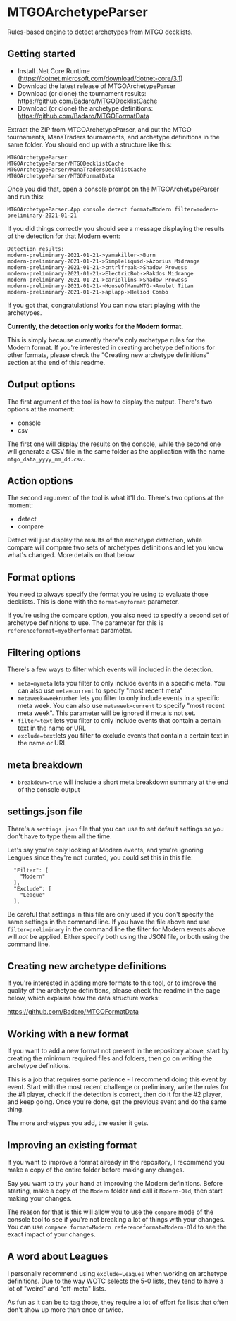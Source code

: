 # MTGOArchetypeParser

Rules-based engine to detect archetypes from MTGO decklists.

## Getting started

* Install .Net Core Runtime (https://dotnet.microsoft.com/download/dotnet-core/3.1)
* Download the latest release of MTGOArchetypeParser
* Download (or clone) the tournament results: https://github.com/Badaro/MTGODecklistCache
* Download (or clone) the archetype definitions: https://github.com/Badaro/MTGOFormatData

Extract the ZIP from MTGOArchetypeParser, and put the MTGO tournaments, ManaTraders tournaments, and archetype definitions in the same folder. You should end up with a structure like this:

```
MTGOArchetypeParser
MTGOArchetypeParser/MTGODecklistCache
MTGOArchetypeParser/ManaTradersDecklistCache
MTGOArchetypeParser/MTGOFormatData
```
Once you did that, open a console prompt on the MTGOArchetypeParser and run this:

```MTGOArchetypeParser.App console detect format=Modern filter=modern-preliminary-2021-01-21```

If you did things correctly you should see a message displaying the results of the detection for that Modern event:

```
Detection results:
modern-preliminary-2021-01-21->yamakiller->Burn
modern-preliminary-2021-01-21->Simpleliquid->Azorius Midrange
modern-preliminary-2021-01-21->cntrlfreak->Shadow Prowess
modern-preliminary-2021-01-21->ElectricBob->Rakdos Midrange
modern-preliminary-2021-01-21->cariollins->Shadow Prowess
modern-preliminary-2021-01-21->HouseOfManaMTG->Amulet Titan
modern-preliminary-2021-01-21->aplapp->Heliod Combo
```
If you got that, congratulations! You can now start playing with the archetypes.

**Currently, the detection only works for the Modern format.** 

This is simply because currently there's only archetype rules for the Modern format. If you're interested in creating archetype definitions for other formats, please check the "Creating new archetype definitions" section at the end of this readme.

## Output options

The first argument of the tool is how to display the output. There's two options at the moment:

* console
* csv

The first one will display the results on the console, while the second one will generate a CSV file in the same folder as the application with the name ```mtgo_data_yyyy_mm_dd.csv```.

## Action options

The second argument of the tool is what it'll do. There's two options at the moment:

* detect
* compare

Detect will just display the results of the archetype detection, while compare will compare two sets of archetypes definitions and let you know what's changed. More details on that below.

## Format options

You need to always specify the format you're using to evaluate those decklists. This is done with the ```format=myformat``` parameter. 

If you're using the compare option, you also need to specify a second set of archetype definitions to use. The parameter for this is ```referenceformat=myotherformat``` parameter.

## Filtering options

There's a few ways to filter which events will included in the detection.

* ```meta=mymeta``` lets you filter to only include events in a specific meta.  You can also use ```meta=current``` to specify "most recent meta"
* ```metaweek=weeknumber``` lets you filter to only include events in a specific meta week. You can also use ```metaweek=current``` to specify "most recent meta week". This parameter will be ignored if meta is not set.
* ```filter=text``` lets you filter to only include events that contain a certain text in the name or URL
* ```exclude=text```lets you filter to exclude events that contain a certain text in the name or URL

## meta breakdown

* ```breakdown=true``` will include a short meta breakdown summary at the end of the console output

## settings.json file

There's a ```settings.json``` file that you can use to set default settings so you don't have to type them all the time.

Let's say you're only looking at Modern events, and you're ignoring Leagues since they're not curated, you could set this in this file:

```   
  "Filter": [
    "Modern"
  ],
  "Exclude": [
    "League"
  ],
```

Be careful that settings in this file are only used if you don't specify the same settings in the command line. If you have the file above and use ```filter=preliminary``` in the command line the filter for Modern events above will *not* be applied. Either specify both using the JSON file, or both using the command line. 

## Creating new archetype definitions

If you're interested in adding more formats to this tool, or to improve the quality of the archetype definitions, please check the readme in the page below, which explains how the data structure works:

https://github.com/Badaro/MTGOFormatData

## Working with a new format

If you want to add a new format not present in the repository above, start by creating the minimum required files and folders, then go on writing the archetype definitions. 

This is a job that requires some patience - I recommend doing this event by event. Start with the most recent challenge or preliminary, write the rules for the #1 player, check if the detection is correct, then do it for the #2 player, and keep going. Once you're done, get the previous event and do the same thing.

The more archetypes you add, the easier it gets.

## Improving an existing format

If you want to improve a format already in the repository, I recommend you make a copy of the entire folder before making any changes.

Say you want to try your hand at improving the Modern definitions. Before starting, make a copy of the ```Modern``` folder and call it ```Modern-Old```, then start making your changes.

The reason for that is this will allow you to use the ```compare``` mode of the console tool to see if you're not breaking a lot of things with your changes. You can use ```compare format=Modern referenceformat=Modern-Old``` to see the exact impact of your changes.

## A word about Leagues

I personally recommend using ```exclude=Leagues``` when working on archetype definitions. Due to the way WOTC selects the 5-0 lists, they tend to have a lot of "weird" and "off-meta" lists.

As fun as it can be to tag those, they require a lot of effort for lists that often don't show up more than once or twice.
